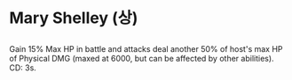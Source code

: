 # Mary Shelley (상)

##

Gain 15% Max HP in battle and attacks deal another 50% of host's max HP of Physical DMG (maxed at 6000, but can be affected by other abilities). CD: 3s.
